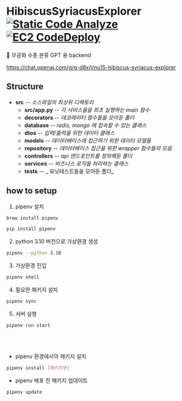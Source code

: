 # HibiscusSyriacusExplorer  [![Static Code Analyze](https://github.com/changminsuk/HibiscusSyriacusExplorer/actions/workflows/static_code_analyze.yml/badge.svg)](https://github.com/changminsuk/HibiscusSyriacusExplorer/actions/workflows/static_code_analyze.yml)  [![EC2 CodeDeploy](https://github.com/changminsuk/HibiscusSyriacusExplorer/actions/workflows/main_pull_request.yml/badge.svg?branch=develop)](https://github.com/changminsuk/HibiscusSyriacusExplorer/actions/workflows/main_pull_request.yml)
 🌺 무궁화 수종 분류 GPT 용 backend
 
 https://chat.openai.com/g/g-d8xjVnu15-hibiscus-syriacus-explorer

## Structure

* __src__ -- _소스파일의 최상위 디렉토리_
    * __src/app.py__ -- _각 서비스들을 최초 실행하는 main 함수_
    * __decorators__ -- _데코레이터 함수들을 모아둔 폴더_
    * __database__ -- _redis, mongo 에 접속할 수 있는 클래스_
    * __dtos__ -- _입력/출력을 위한 데이터 클래스_
    * __models__ -- _데이터베이스에 접근하기 위한 데이터 모델들_
    * __repository__ -- _데이터베이스 접근을 위한 wrapper 함수들의 모음_
    * __controllers__ -- _api 엔드포인트를 정의해둔 폴더_
    * __services__ -- _비즈니스 로직을 처리하는 클래스_
    * __tests__ -- _ 유닛테스트들을 모아둔 폴더_

## how to setup

1. pipenv 설치
```sh
brew install pipenv
```
```sh
pip install pipenv
```
2. python 3.10 버전으로 가상환경 생성
```sh
pipenv --python 3.10
```
3. 가상환경 진입
```sh
pipenv shell
```
4. 필요한 패키지 설치
```sh
pipenv sync
```
5. 서버 실행
```sh
pipenv run start
```
<br>
<br>

- pipenv 환경에서의 패키지 설치
```sh
pipenv install [패키지명]
```

- pipenv 배포 전 패키지 업데이트
```sh
pipenv update
```

